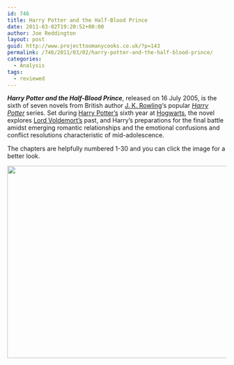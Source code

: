 ```yaml
---
id: 746
title: Harry Potter and the Half-Blood Prince
date: 2011-03-02T19:20:52+00:00
author: Joe Reddington
layout: post
guid: http://www.projecttoomanycooks.co.uk/?p=143
permalink: /746/2011/03/02/harry-potter-and-the-half-blood-prince/
categories:
  - Analysis
tags:
  - reviewed
---
```

_**Harry Potter and the Half-Blood Prince**_, released on 16 July 2005, is the sixth of seven novels from British author [J. K. Rowling](http://en.wikipedia.org/wiki/J._K._Rowling)&#8216;s popular _[Harry Potter](http://en.wikipedia.org/wiki/Harry_Potter)_ series. Set during [Harry Potter&#8217;s](http://en.wikipedia.org/wiki/Harry_Potter_%28character%29 "Harry Potter (character)") sixth year at [Hogwarts](http://en.wikipedia.org/wiki/Hogwarts), the novel explores [Lord Voldemort&#8217;s](http://en.wikipedia.org/wiki/Lord_Voldemort "Lord Voldemort") past, and Harry&#8217;s preparations for the final battle amidst emerging romantic relationships and the emotional confusions and conflict resolutions characteristic of mid-adolescence.

The chapters are helpfully numbered 1-30 and you can click the image for a better look.

[<img loading="lazy" class="aligncenter size-large wp-image-6628" src="http://joereddington.com/wp-content/uploads/2011/03/Screenshot-2019-02-18-11.09.18-1024x453.png" alt="" width="1000" height="442" srcset="https://joereddington.com/wp-content/uploads/2011/03/Screenshot-2019-02-18-11.09.18-1024x453.png 1024w, https://joereddington.com/wp-content/uploads/2011/03/Screenshot-2019-02-18-11.09.18-300x133.png 300w, https://joereddington.com/wp-content/uploads/2011/03/Screenshot-2019-02-18-11.09.18-768x340.png 768w, https://joereddington.com/wp-content/uploads/2011/03/Screenshot-2019-02-18-11.09.18.png 1268w" sizes="(max-width: 1000px) 100vw, 1000px" />](http://joereddington.com/wp-content/uploads/2011/03/Screenshot-2019-02-18-11.09.18.png)
